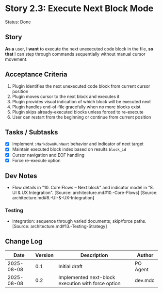 # Story 2.3: Execute Next Block Mode

Status: Done

## Story
**As a** user,
**I want** to execute the next unexecuted code block in the file,
**so that** I can step through commands sequentially without manual cursor movement.

## Acceptance Criteria
1. Plugin identifies the next unexecuted code block from current cursor position
2. Plugin moves cursor to the next block and executes it
3. Plugin provides visual indication of which block will be executed next
4. Plugin handles end-of-file gracefully when no more blocks exist
5. Plugin skips already-executed blocks unless forced to re-execute
6. User can restart from the beginning or continue from current position

## Tasks / Subtasks
- [x] Implement `:MarkdownRunNext` behavior and indicator of next target
- [x] Maintain executed block index based on results `block_id`
- [x] Cursor navigation and EOF handling
- [x] Force re-execute option

## Dev Notes
- Flow details in "10. Core Flows – Next block" and indicator model in "8. UI & UX Integration". [Source: architecture.md#10.-Core-Flows] [Source: architecture.md#8.-UI-&-UX-Integration]

### Testing
- Integration: sequence through varied documents; skip/force paths. [Source: architecture.md#13.-Testing-Strategy]

## Change Log
| Date | Version | Description | Author |
|------|---------|-------------|--------|
| 2025-08-08 | 0.1 | Initial draft | PO Agent |
| 2025-08-08 | 0.2 | Implemented next-block execution with force option | dev.mdc |
